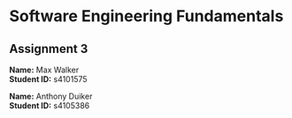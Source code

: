 # Software Engineering Fundamentals  

## Assignment 3  

**Name:** Max Walker  
**Student ID:** s4101575


**Name:** Anthony Duiker  
**Student ID:** s4105386
